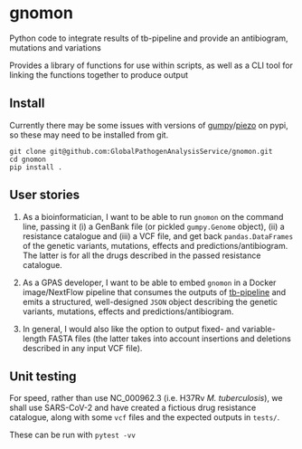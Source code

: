 # gnomon
Python code to integrate results of tb-pipeline and provide an antibiogram, mutations and variations

Provides a library of functions for use within scripts, as well as a CLI tool for linking the functions together to produce output

## Install
Currently there may be some issues with versions of [gumpy](https://github.com/oxfordmmm/gumpy)/[piezo](https://github.com/oxfordmmm/piezo) on pypi, so these may need to be installed from git.
```
git clone git@github.com:GlobalPathogenAnalysisService/gnomon.git
cd gnomon
pip install .
```

## User stories

1. As a bioinformatician, I want to be able to run `gnomon` on the command line, passing it (i) a GenBank file (or pickled `gumpy.Genome` object), (ii) a resistance catalogue and (iii) a VCF file, and get back `pandas.DataFrames` of the genetic variants, mutations, effects and predictions/antibiogram. The latter is for all the drugs described in the passed resistance catalogue.

2. As a GPAS developer, I want to be able to embed `gnomon` in a Docker image/NextFlow pipeline that consumes the outputs of [tb-pipeline](https://github.com/Pathogen-Genomics-Cymru/tb-pipeline) and emits a structured, well-designed `JSON` object describing the genetic variants, mutations, effects and predictions/antibiogram.

3. In general, I would also like the option to output fixed- and variable-length FASTA files (the latter takes into account insertions and deletions described in any input VCF file).

## Unit testing

For speed, rather than use NC_000962.3 (i.e. H37Rv *M. tuberculosis*), we shall use SARS-CoV-2 and have created a fictious drug resistance catalogue, along with some `vcf` files and the expected outputs in `tests/`.

These can be run with `pytest -vv`